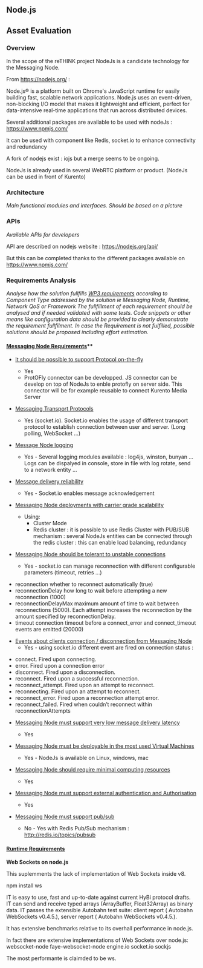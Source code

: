 ## Node.js

## Asset Evaluation

### Overview

In the scope of the reTHINK project NodeJs is a candidate technology for the Messaging Node.

From https://nodejs.org/ :

Node.js® is a platform built on Chrome's JavaScript runtime for easily building fast, scalable network applications. Node.js uses an event-driven, non-blocking I/O model that makes it lightweight and efficient, perfect for data-intensive real-time applications that run across distributed devices.

Several additional packages are available to be used with nodeJs : https://www.npmjs.com/

It can be used with component like Redis, socket.io to enhance connectivity and redundancy


A fork of nodejs exist : iojs but a merge seems to be ongoing.

NodeJs is already used in several WebRTC platform or product. (NodeJs can be used in front of Kurento) 


### Architecture

*Main functional modules and interfaces. Should be based on a picture*

### APIs

*Available APIs for developers*

API are described on nodejs website : https://nodejs.org/api/

But this can be completed thanks to the different packages available on https://www.npmjs.com/

### Requirements Analysis

*Analyse how the solution fullfills [WP3 requirements](selection-criteria.md) according to Component Type addressed by the solution ie Messaging Node, Runtime, Network QoS or Framework*
*The fullfillment of each requirement should be analysed and if needed validated with some tests. Code snippets or other means like configuration data should be provided to clearly demonstrate the requirement fullfilment.
In case the Requirement is not fulfilled, possible solutions should be proposed including effort estimation.*


#### [Messaging Node Requirements](https://github.com/reTHINK-project/core-framework/labels/Messaging%20Node%20Requirement)**


* [It should be possible to support Protocol on-the-fly](https://github.com/reTHINK-project/core-framework/issues/21)
  * Yes
  * ProtOFly connector can be developped. JS connector can be develop on top of NodeJs to enble protofly on server side. This connector will be for example reusable to connect Kurento Media Server

* [Messaging Transport Protocols](https://github.com/reTHINK-project/core-framework/issues/20)
  * Yes (socket.io). Socket.io enables the usage of different transport protocol to establish connection between user and server. (Long polling, WebSocket ...)
   
* [Message Node logging](https://github.com/reTHINK-project/core-framework/issues/18)
  * Yes - Several logging modules available : log4js, winston, bunyan ... Logs can be dispalyed in console, store in file with log rotate, send to a network entity ... 

* [Message delivery reliability](https://github.com/reTHINK-project/core-framework/issues/17)
  * Yes - Socket.io enables message acknowledgement

* [Messaging Node deployments with carrier grade scalability](https://github.com/reTHINK-project/core-framework/issues/16)
  * Using:
    * Cluster Mode
    * Redis cluster : it is possible to use Redis Cluster with PUB/SUB mechanism : several NodeJs entities can be connected through the redis cluster : this can enable load balancing, redundancy
    
* [Messaging Node should be tolerant to unstable connections](https://github.com/reTHINK-project/core-framework/issues/15)
  * Yes - socket.io can manage reconnection with different configurable parameters (timeout, retries ...)

- reconnection whether to reconnect automatically (true)
- reconnectionDelay how long to wait before attempting a new reconnection (1000)
- reconnectionDelayMax maximum amount of time to wait between reconnections (5000). Each attempt increases the reconnection by
the amount specified by reconnectionDelay.
- timeout connection timeout before a connect_error and connect_timeout events are emitted (20000)

* [Events about clients connection / disconnection from Messaging Node](https://github.com/reTHINK-project/core-framework/issues/14)
  * Yes - using socket.io different event are fired on connection status :
- connect. Fired upon connecting.
- error. Fired upon a connection error
- disconnect. Fired upon a disconnection.
- reconnect. Fired upon a successful reconnection.
- reconnect_attempt. Fired upon an attempt to reconnect.
- reconnecting. Fired upon an attempt to reconnect.
- reconnect_error. Fired upon a reconnection attempt error.
- reconnect_failed. Fired when couldn’t reconnect within reconnectionAttempts

* [Messaging Node must support very low message delivery latency](https://github.com/reTHINK-project/core-framework/issues/13)
  * Yes 

* [Messaging Node must be deployable in the most used Virtual Machines](https://github.com/reTHINK-project/core-framework/issues/12)
  * Yes - NodeJs is available on Linux, windows, mac

* [Messaging Node should require minimal computing resources](https://github.com/reTHINK-project/core-framework/issues/11)
  * Yes

* [Messaging Node must support external authentication and Authorisation](https://github.com/reTHINK-project/core-framework/issues/10)
  * Yes

* [Messaging Node must support pub/sub](https://github.com/reTHINK-project/core-framework/issues/9)
  * No - Yes with Redis Pub/Sub mechanism : http://redis.io/topics/pubsub

#### [Runtime Requirements](https://github.com/reTHINK-project/core-framework/labels/Runtime%20Requirement)

**Web Sockets on node.js**

This suplemments the lack of implementation of Web Sockets inside v8.

npm install ws

IT is easy to use, fast and up-to-date against current HyBi protocol drafts.
IT can send and receive typed arrays (ArrayBuffer, Float32Array) as binary data.
IT passes the extensible Autobahn test suite: client report ( Autobahn WebSockets v0.4.5.), server report  ( Autobahn WebSockets v0.4.5.).

It has extensive benchmarks relative to its overhall performance in node.js.


In fact there are extensive implementations of Web Sockets over node.js:
websocket-node 
faye-websocket-node 
engine.io
socket.io 
sockjs

The most performante is claimded to be ws.

